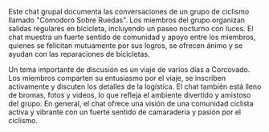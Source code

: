 Este chat grupal documenta las conversaciones de un grupo de ciclismo llamado "Comodoro Sobre Ruedas". Los miembros del grupo organizan salidas regulares en bicicleta, incluyendo un paseo nocturno con luces. El chat muestra un fuerte sentido de comunidad y apoyo entre los miembros, quienes se felicitan mutuamente por sus logros, se ofrecen ánimo y se ayudan con las reparaciones de bicicletas. 

Un tema importante de discusión es un viaje de varios días a Corcovado. Los miembros comparten su entusiasmo por el viaje, se inscriben activamente y discuten los detalles de la logística. El chat también está lleno de bromas, fotos y videos, lo que refleja el ambiente divertido y amistoso del grupo. En general, el chat ofrece una visión de una comunidad ciclista activa y vibrante con un fuerte sentido de camaradería y pasión por el ciclismo. 
